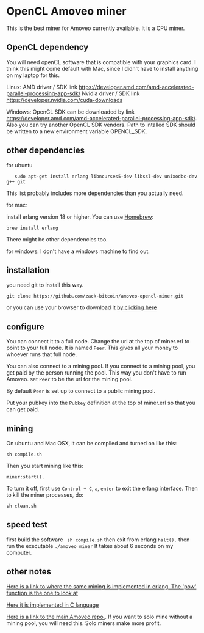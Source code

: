 OpenCL Amoveo miner
==========

This is the best miner for Amoveo currently available. It is a CPU miner.

## OpenCL dependency

You will need openCL software that is compatible with your graphics card.
I think this might come default with Mac, since I didn't have to install anything on my laptop for this.

Linux:
AMD driver / SDK link https://developer.amd.com/amd-accelerated-parallel-processing-app-sdk/
Nvidia driver / SDK link https://developer.nvidia.com/cuda-downloads

Windows:
OpenCL SDK can be downloaded by link https://developer.amd.com/amd-accelerated-parallel-processing-app-sdk/. Also you can try another OpenCL SDK vendors. Path to intalled SDK should be written to a new environment variable OPENCL_SDK.


## other dependencies

for ubuntu
```
   sudo apt-get install erlang libncurses5-dev libssl-dev unixodbc-dev g++ git
```
This list probably includes more dependencies than you actually need.

for mac:

install erlang version 18 or higher.
You can use [Homebrew](https://brew.sh):
```
brew install erlang
```
There might be other dependencies too.

for windows:
I don't have a windows machine to find out.



## installation
you need git to install this way.
```
git clone https://github.com/zack-bitcoin/amoveo-opencl-miner.git
```
or you can use your browser to download it [by clicking here](https://github.com/zack-bitcoin/amoveo-opencl-miner/archive/master.zip)


## configure

You can connect it to a full node. Change the url at the top of miner.erl to point to your full node. It is named `Peer`. This gives all your money to whoever runs that full node.

You can also connect to a mining pool. If you connect to a mining pool, you get paid by the person running the pool.
This way you don't have to run Amoveo.
set `Peer` to be the url for the mining pool.

By default `Peer` is set up to connect to a public mining pool.

Put your pubkey into the `Pubkey` definition at the top of miner.erl so that you can get paid. 



## mining

On ubuntu and Mac OSX, it can be compiled and turned on like this: 
```
sh compile.sh 
```
Then you start mining like this:
```
miner:start().
```
To turn it off, first use `Control + C`, `a`, `enter` to exit the erlang interface.
Then to kill the miner processes, do:
```
sh clean.sh
```


## speed test

first build the software
``` sh compile.sh```
then exit from erlang
```halt().```
then run the executable
```./amoveo_miner```
It takes about 6 seconds on my computer.


## other notes

[Here is a link to where the same mining is implemented in erlang. The 'pow' function is the one to look at](https://github.com/BumblebeeBat/pink_crypto)

[Here it is implemented in C language](https://github.com/zack-bitcoin/amoveo-c-miner)

[Here is a link to the main Amoveo repo.](https://github.com/zack-bitcoin/amoveo). If you want to solo mine without a mining pool, you will need this. Solo miners make more profit.